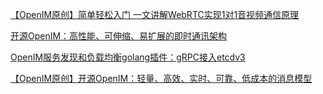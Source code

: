 

[【OpenIM原创】简单轻松入门 一文讲解WebRTC实现1对1音视频通信原理](https://forum.rentsoft.cn/thread/4)

[开源OpenIM：高性能、可伸缩、易扩展的即时通讯架构](https://forum.rentsoft.cn/thread/3)

[OpenIM服务发现和负载均衡golang插件：gRPC接入etcdv3](https://forum.rentsoft.cn/thread/2)

[【OpenIM原创】开源OpenIM：轻量、高效、实时、可靠、低成本的消息模型](https://forum.rentsoft.cn/thread/1)

